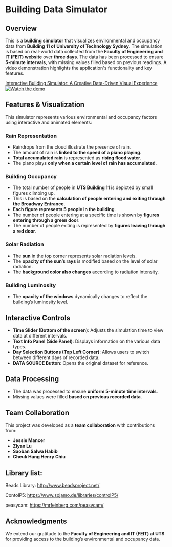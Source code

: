 # Building Data Simulator

## Overview
This is a **building simulator** that visualizes environmental and occupancy data from **Building 11 of University of Technology Sydney**. The simulation is based on real-world data collected from the **Faculty of Engineering and IT (FEIT) website** over **three days**. The data has been processed to ensure **5-minute intervals**, with missing values filled based on previous readings.
A video demonstration highlights the application's functionality and key features.

[Interactive Building Simulator: A Creative Data-Driven Visual Experience](https://youtu.be/2RwUtH6Drbs)
[![Watch the demo](https://img.youtube.com/vi/2RwUtH6Drbs/maxresdefault.jpg)](https://youtu.be/2RwUtH6Drbs)


## Features & Visualization
This simulator represents various environmental and occupancy factors using interactive and animated elements:

### **Rain Representation**
- Raindrops from the cloud illustrate the presence of rain.
- The amount of rain is **linked to the speed of a piano playing**.
- **Total accumulated rain** is represented as **rising flood water**.
- The piano plays **only when a certain level of rain has accumulated**.

### **Building Occupancy**
- The total number of people in **UTS Building 11** is depicted by small figures climbing up.
- This is based on the **calculation of people entering and exiting through the Broadway Entrance**.
- **Each figure represents 5 people in the building**.
- The number of people entering at a specific time is shown by **figures entering through a green door**.
- The number of people exiting is represented by **figures leaving through a red door**.

### **Solar Radiation**
- The **sun** in the top corner represents solar radiation levels.
- The **opacity of the sun’s rays** is modified based on the level of solar radiation.
- The **background color also changes** according to radiation intensity.

### **Building Luminosity**
- The **opacity of the windows** dynamically changes to reflect the building’s luminosity level.

## Interactive Controls
- **Time Slider (Bottom of the screen)**: Adjusts the simulation time to view data at different intervals.
- **Text Info Panel (Side Panel)**: Displays information on the various data types.
- **Day Selection Buttons (Top Left Corner)**: Allows users to switch between different days of recorded data.
- **DATA SOURCE Button**: Opens the original dataset for reference.

## Data Processing
- The data was processed to ensure **uniform 5-minute time intervals**.
- Missing values were filled **based on previous recorded data**.

## Team Collaboration
This project was developed as a **team collaboration** with contributions from:
- **Jessie Mancer**
- **Ziyan Lu**
- **Saoban Salwa Habib**
- **Cheuk Hang Henry Chiu**

## Library list:
 
Beads Library:
http://www.beadsproject.net/
 
ContolP5:
https://www.sojamo.de/libraries/controlP5/
 
peasycam:
https://mrfeinberg.com/peasycam/
 

## Acknowledgments
We extend our gratitude to the **Faculty of Engineering and IT (FEIT) at UTS** for providing access to the building’s environmental and occupancy data.


